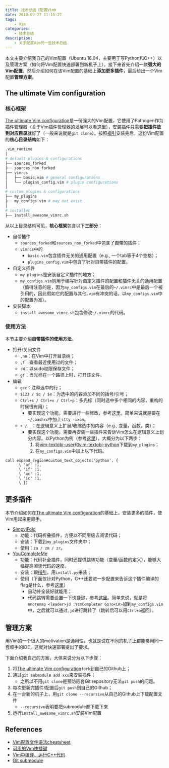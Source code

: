 ```yaml
---
title: 技术总结《配置Vim》
date: 2018-09-27 11:15:27
tags:
	- Vim
categories:
	- 技术总结
description:
	- 关于配置Vim的一些技术总结
---
```


本文主要介绍我自己的Vim配置（Ubuntu 16.04，主要用于写Python和C++）以及管理方案（如何将Vim配置快速部署到新机子上）。接下来首先介绍一款**强大的Vim配置**，然后介绍如何在该Vim配置的基础上**添加更多插件**，最后给出一个Vim配置**管理方案**。

## The ultimate Vim configuration

### 核心框架

[The ultimate Vim configuration](https://github.com/amix/vimrc)是一份强大的Vim配置，它使用了Pathogen作为插件管理器（关于Vim插件管理器的发展可以看[这里](https://www.zhihu.com/question/24294358)），安装插件只需要**把插件放到对应目录**就好了（一般来说就是`git clone`）。按照[指引](https://github.com/amix/vimrc#install-for-your-own-user-only)安装完后，这份Vim配置的**核心目录结构**如下：

```sh
.vim_runtime
│
# default plugins & configurations
├── sources_forked
├── sources_non_forked
├── vimrcs
│   ├── basic.vim # general configurations
│   └── plugins_config.vim # plugin configurations
│
# custom plugins & configurations
├── my_plugins
├── my_configs.vim # may not exist
│
# installer
├── install_awesome_vimrc.sh
```

从以上目录结构可见，**核心框架**包含以下**三部分**：

- 自带插件
	- `sources_forked`和`sources_non_forked`中包含了自带的插件；
	- `vimrcs`中的
		- `basic.vim`包含插件无关的通用配置（e.g., 一个tab等于4个空格）；
		- `plugins_config.vim`中包含了针对自带插件的配置。
- 自定义插件
	- `my_plugins`是安装自定义插件的地方；
	- `my_configs.vim`则用于编写针对自定义插件的配置和插件无关的通用配置（值得注意的是，因为`my_configs.vim`在最后的`~/.vimrc`中是最后一个被引用的，因此假如它的配置与其他`.vim`有冲突的话，以`my_configs.vim`中的配置为准）。
- 安装脚本
	- `install_awesome_vimrc.sh`包含修改`~/.vimrc`的代码。

### 使用方法

本节主要介绍**自带插件的使用方法**。

- 打开/关闭文件
	- `,nn`：在Vim中打开目录树；
	- `,f`：查看最近使用过的文件；
	- `:W`：以sudo权限保存文件；
	- `gf`：当光标在一个路径上时，打开该文件。
- 编辑
	- `gcc`：注释选中的行；
	- `$123 / $q / $e`：为选中的内容添加不同的括号/引号；
	- `Ctrl+s / Ctrl+x / Ctrl+p`：多光标（同时选中多个相同的内容，重构的时候很有用）；
		- 要实现这个功能，需要进行一些修改，参考[这里](https://github.com/amix/vimrc/issues/340)。简单来说就是要在`~/.bashrc`中加上`stty -ixon`。
	- `+ / _`：在逻辑意义上扩展/收缩选中的内容（e.g., 变量，函数，类）；
		- 要实现这个功能，需要再安装一些插件来告诉Vim怎么在逻辑意义上划分内容。以Python为例（参考[这里](https://github.com/terryma/vim-expand-region/issues/15)），大概分为以下两步：
			1. 将[vim-textobj-user](https://github.com/kana/vim-textobj-user)和[vim-textobj-python](https://github.com/bps/vim-textobj-python)下载到`my_plugins`；
			2. 在`my_configs.vim`中加上以下代码。

```vim
call expand_region#custom_text_objects('python', {
      \ 'af' :1,
      \ 'if' :1,
      \ 'ac' :1,
      \ 'ic' :1,
      \ })
```

## 更多插件

本节介绍如何在[The ultimate Vim configuration](https://github.com/amix/vimrc)的基础上，安装更多的插件，使Vim用起来更顺手。


- [SimpylFold](https://github.com/tmhedberg/SimpylFold)
	- 功能：代码折叠插件，方便以不同层级去阅读代码；
	- 安装：下载到`my_plugins`文件夹中；
	- 使用：`za / zm / zr`。
- [YouCompleteMe](https://github.com/Valloric/YouCompleteMe)
	- 功能：代码补全插件，同时还提供跳转功能（变量/函数的定义），能够大幅提高阅读代码的速度。
	- 安装：跟[指引](https://github.com/Valloric/YouCompleteMe#linux-64-bit)，用`install.py`来装；
	- 使用（下面仅针对Python，C++还要进一步配置来告诉这个插件编译的flag是什么，参考[这里](https://github.com/Valloric/YouCompleteMe#c-family-semantic-completion)）
		- 自动补全装好就能用；
		- 代码跳转需要设置一下快捷键，参考[这里](https://github.com/Valloric/YouCompleteMe#ycmcompleter-subcommands)。简单来说，就是将`nnoremap <leader>jd :YcmCompleter GoTo<CR>`加到`my_configs.vim`中，之后就可以通过`,jd`进行跳转了（跳转后可以用`Ctrl+o`返回）。

## 管理方案

用Vim的一个很大的motivation是通用性，也就是说在不同的机子上都能够用同一套顺手的IDE，这就对快速部署提出了要求。

下面介绍我自己的方案，大体来说分为以下步骤：

1. 将[The ultimate Vim configuration](https://github.com/amix/vimrc)`fork`到自己的Github上；
2. 通过`git submodule add xxx`来安装插件；
	- 之所以不用`git clone`是预防嵌套Git repository无法`git push`的问题。
3. 每次更新完插件/配置后`git push`到自己的Github；
4. 在一台新的机子上，用`git clone --recursive`从自己的Github上下载配置文件
	- `--recursive`表明要把submodule都下载下来
5. 运行`install_awesome_vimrc.sh`安装Vim配置

## References

- [Vim配置文件语法cheatsheet](https://devhints.io/vimscript)
- [可用的Vim快捷键](https://vi.stackexchange.com/questions/8856/mapping-ctrl-with-equal-sign)
- [Vim中编译、运行C++代码](https://www.quora.com/How-can-I-compile-and-execute-a-c++-program-directly-from-Vim-in-Ubuntu)
- [Git submodule](https://blog.github.com/2016-02-01-working-with-submodules/)
